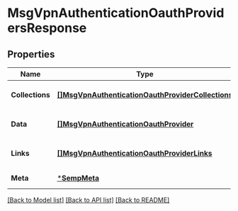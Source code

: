 # MsgVpnAuthenticationOauthProvidersResponse

## Properties
Name | Type | Description | Notes
------------ | ------------- | ------------- | -------------
**Collections** | [**[]MsgVpnAuthenticationOauthProviderCollections**](MsgVpnAuthenticationOauthProviderCollections.md) |  | [optional] [default to null]
**Data** | [**[]MsgVpnAuthenticationOauthProvider**](MsgVpnAuthenticationOauthProvider.md) |  | [optional] [default to null]
**Links** | [**[]MsgVpnAuthenticationOauthProviderLinks**](MsgVpnAuthenticationOauthProviderLinks.md) |  | [optional] [default to null]
**Meta** | [***SempMeta**](SempMeta.md) |  | [default to null]

[[Back to Model list]](../README.md#documentation-for-models) [[Back to API list]](../README.md#documentation-for-api-endpoints) [[Back to README]](../README.md)

